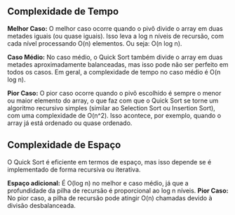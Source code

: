 ## Complexidade de Tempo

**Melhor Caso:** O melhor caso ocorre quando o pivô divide o array em duas metades iguais (ou quase iguais). Isso leva a log n níveis de recursão, com cada nível processando O(n) elementos. Ou seja: O(n log n).

**Caso Médio:** No caso médio, o Quick Sort também divide o array em duas metades aproximadamente balanceadas, mas isso pode não ser perfeito em todos os casos. Em geral, a complexidade de tempo no caso médio é O(n log n).

**Pior Caso:** O pior caso ocorre quando o pivô escolhido é sempre o menor ou maior elemento do array, o que faz com que o Quick Sort se torne um algoritmo recursivo simples (similar ao Selection Sort ou Insertion Sort), com uma complexidade de O(n^2). Isso acontece, por exemplo, quando o array já está ordenado ou quase ordenado.

## Complexidade de Espaço

O Quick Sort é eficiente em termos de espaço, mas isso depende se é implementado de forma recursiva ou iterativa.

**Espaço adicional:** É O(log n) no melhor e caso médio, já que a profundidade da pilha de recursão é proporcional ao log n níveis.
**Pior Caso:** No pior caso, a pilha de recursão pode atingir O(n) chamadas devido à divisão desbalanceada.
